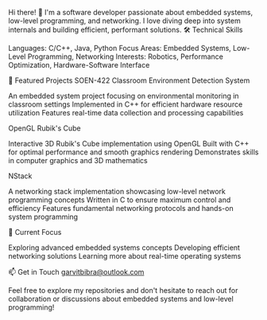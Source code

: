 Hi there! 👋
I'm a software developer passionate about embedded systems, low-level programming, and networking. I love diving deep into system internals and building efficient, performant solutions.
🛠️ Technical Skills

Languages: C/C++, Java, Python
Focus Areas: Embedded Systems, Low-Level Programming, Networking
Interests: Robotics, Performance Optimization, Hardware-Software Interface

🚀 Featured Projects
SOEN-422 Classroom Environment Detection System

An embedded system project focusing on environmental monitoring in classroom settings
Implemented in C++ for efficient hardware resource utilization
Features real-time data collection and processing capabilities

OpenGL Rubik's Cube

Interactive 3D Rubik's Cube implementation using OpenGL
Built with C++ for optimal performance and smooth graphics rendering
Demonstrates skills in computer graphics and 3D mathematics

NStack

A networking stack implementation showcasing low-level network programming concepts
Written in C to ensure maximum control and efficiency
Features fundamental networking protocols and hands-on system programming

🌱 Current Focus

Exploring advanced embedded systems concepts
Developing efficient networking solutions
Learning more about real-time operating systems

📫 Get in Touch
garvitbibra@outlook.com

Feel free to explore my repositories and don't hesitate to reach out for collaboration or discussions about embedded systems and low-level programming!
